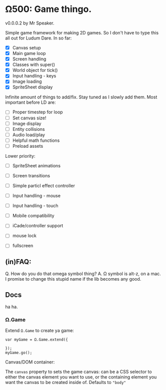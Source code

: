 # Ω500: Game thingo.

v0.0.0.2 by Mr Speaker.

Simple game framework for making 2D games. So I don't have to type this all out for Ludum Dare. In so far:

- [X] Canvas setup
- [X] Main game loop
- [X] Screen handling
- [X] Classes with super()
- [X] World object for tick()
- [X] Input handling - keys
- [X] Image loading
- [X] SpriteSheet display

Infinite amount of things to add/fix. Stay tuned as I slowly add them. Most important before LD are:

- [ ] Proper timestep for loop
- [ ] Set canvas size!
- [ ] Image display
- [ ] Entity collisions
- [ ] Audio load/play
- [ ] Helpful math functions
- [ ] Preload assets

Lower priority:

- [ ] SpriteSheet animations
- [ ] Screen transitions
- [ ] Simple particl effect controller
- [ ] Input handling - mouse
- [ ] Input handling - touch
- [ ] Mobile compatibility
- [ ] iCade/controller support
- [ ] mouse lock
- [ ] fullscreen


## (in)FAQ:

Q. How do you do that omega symbol thing?
A. Ω symbol is alt-z, on a mac. I promise to change this stupid name if the lib becomes any good.


## Docs

ha ha.

### Ω.Game

Extend `Ω.Game` to create ya game:

    var myGame = Ω.Game.extend({

    });
    myGame.go();

Canvas/DOM container:

The `canvas` property to sets the game canvas: can be a CSS selector to either the canvas element you want to use, or the containing element you want the canvas to be created inside of. Defaults to `"body"`


